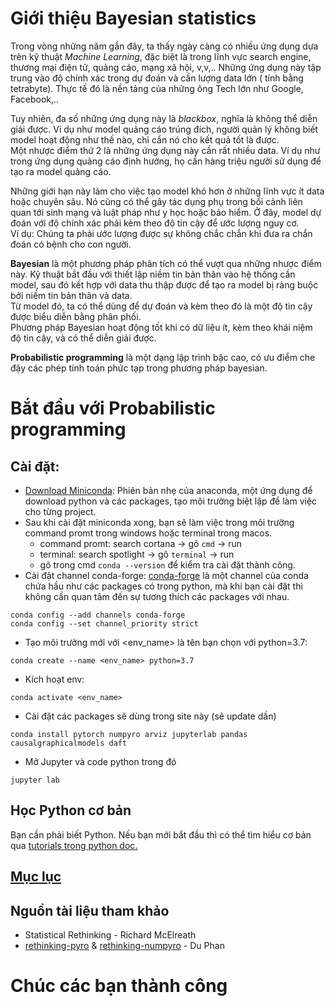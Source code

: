# Giới thiệu Bayesian statistics

Trong vòng những năm gần đây, ta thấy ngày càng có nhiều ứng dụng dựa trên kỹ thuật *Machine Learning*, đặc biệt là trong lĩnh vực search engine, thương mại điện tử, quảng cáo, mạng xã hội, v,v,.. Những ứng dụng này tập trung vào độ chính xác trong dự đoán và cần lượng data lớn ( tính bằng tetrabyte). Thực tế đó là nền tảng của những ông Tech lớn như Google, Facebook,..

Tuy nhiên, đa số những ứng dụng này là *blackbox*, nghĩa là không thể diễn giải được. Ví dụ như model quảng cáo trúng đích, người quản lý không biết model hoạt động như thế nào, chỉ cần nó cho kết quả tốt là được.  
Một nhược điểm thứ 2 là những ứng dụng này cần rất nhiều data. Ví dụ như trong ứng dụng quảng cáo định hướng, họ cần hàng triệu người sử dụng để tạo ra model quảng cáo.  

Những giới hạn này làm cho việc tạo model khó hơn ở những lĩnh vực ít data hoặc chuyên sâu. Nó cũng có thể gây tác dụng phụ trong bối cảnh liên quan tới sinh mạng và luật pháp như y học hoặc bảo hiểm. Ở đây, model dự đoán với độ chính xác phải kèm theo độ tin cậy để ước lượng nguy cơ.  
Ví dụ: Chúng ta phải ước lượng được sự không chắc chắn khi đưa ra chẩn đoán có bệnh cho con người.

**Bayesian** là một phương pháp phân tích có thể vượt qua những nhược điểm này. Kỹ thuật bắt đầu với thiết lập niềm tin bản thân vào hệ thống cần model, sau đó kết hợp với data thu thập được để tạo ra model bị ràng buộc bởi niềm tin bản thân và data.  
Từ model đó, ta có thể dùng để dự đoán và kèm theo đó là một độ tin cậy được biểu diễn bằng phân phối.  
Phương pháp Bayesian hoạt động tốt khi có dữ liệu ít, kèm theo khái niệm độ tin cậy, và có thể diễn giải được.

**Probabilistic programming** là một dạng lập trình bậc cao, có ưu điểm che đậy các phép tính toán phức tạp trong phương pháp bayesian.  

# Bắt đầu với Probabilistic programming

## Cài đặt:
- [Download Miniconda](https://docs.conda.io/en/latest/miniconda.html): Phiên bản nhẹ của anaconda, một ứng dụng để download python và các packages, tạo môi trường biệt lập để làm việc cho từng project.
- Sau khi cài đặt miniconda xong, bạn sẽ làm việc trong môi trường command promt trong windows hoặc terminal trong macos.
    - command promt: search cortana -> gõ `cmd` -> run
    - terminal: search spotlight -> gõ `terminal` -> run
    - gõ trong cmd `conda --version` để kiểm tra cài đặt thành công.
- Cài đặt channel conda-forge: [conda-forge](https://conda-forge.org) là một channel của conda chứa hầu như các packages có trong python, mà khi bạn cài đặt thì không cần quan tâm đến sự tương thích các packages với nhau.
```
conda config --add channels conda-forge 
conda config --set channel_priority strict 
```
- Tạo môi trường mới với \<env_name\> là tên bạn chọn với python=3.7: 
```
conda create --name <env_name> python=3.7
```
- Kích hoạt env:
```
conda activate <env_name>
```
- Cài đặt các packages sẽ dùng trong site này (sẽ update dần)
```
conda install pytorch numpyro arviz jupyterlab pandas causalgraphicalmodels daft
```
- Mở Jupyter và code python trong đó
```
jupyter lab
```

## Học Python cơ bản
Bạn cần phải biết Python. Nếu bạn mới bắt đầu thì có thể tìm hiểu cơ bản qua [tutorials trong python doc.](https://docs.python.org/3.7/tutorial/index.html)  

## [Mục lục](./table_of_content.html)

## Nguồn tài liệu tham khảo
- Statistical Rethinking - Richard McElreath 
- [rethinking-pyro](https://github.com/fehiepsi/rethinking-pyro) & [rethinking-numpyro](https://github.com/fehiepsi/rethinking-numpyro) - Du Phan

# Chúc các bạn thành công